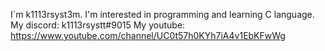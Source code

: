 I`m k1113rsyst3m. 
I'm interested in programming and learning C language.
My discord: k1113rsystt#9015
My youtube: https://www.youtube.com/channel/UC0t57h0KYh7iA4v1EbKFwWg

<!---
k1113rsyst3m/k1113rsyst3m is a ✨ special ✨ repository because its `README.md` (this file) appears on your GitHub profile.
You can click the Preview link to take a look at your changes.
--->
